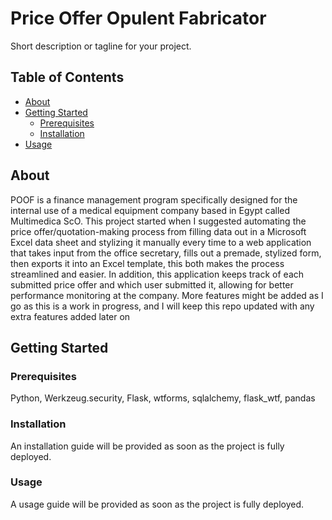 # Price Offer Opulent Fabricator

Short description or tagline for your project.

## Table of Contents

- [About](#about)
- [Getting Started](#getting-started)
  - [Prerequisites](#prerequisites)
  - [Installation](#installation)
- [Usage](#usage)
  
## About

POOF is a finance management program specifically designed for the internal use of a medical equipment company based in Egypt called Multimedica ScO. 
This project started when I suggested automating the price offer/quotation-making process from filling data out in a Microsoft Excel data sheet and stylizing it manually every time to a web application that takes input from the office secretary, fills out a premade, stylized form, then exports it into an Excel template, this both makes the process streamlined and easier. In addition, this application keeps track of each submitted price offer and which user submitted it, allowing for better performance monitoring at the company. More features might be added as I go as this is a work in progress, and I will keep this repo updated with any extra features added later on

## Getting Started


### Prerequisites

Python, 
Werkzeug.security,
Flask,
wtforms,
sqlalchemy,
flask_wtf,
pandas

### Installation

An installation guide will be provided as soon as the project is fully deployed.

### Usage

A usage guide will be provided as soon as the project is fully deployed.
